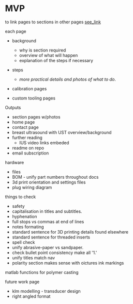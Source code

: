 # MVP

to link pages to sections in other pages
[see_link](custom-tooling-manufacture.md#test1)

each page
- background
  - why is section required
  - overview of what will happen
  - explanation of the steps if necessary
- steps
  - *more practical details and photos of what to do*.

- calibration pages
- custom tooling pages

Outputs
- section pages w/photos
- home page
- contact page
- breast ultrasound with UST overview/background 
- further reading
  - IUS video links embeded
- readme on repo
- email subscription


hardware
- files
- BOM - unify part numbers throughout docs
- 3d print orientation and settings files
- plug wiring diagram

things to check
- safety
- capitalisation in titles and subtitles.
- hyphenation
- full stops vs commas at end of lines
- notes formating
- standard sentence for 3D printing  details found elsewhere
- standard sentence for threaded inserts
- spell check
- unify abrasive-paper vs sandpaper.
- check bullet point consistency make all '1.'
- unify titles match nav
- polarity section makes sense with oictures ink markings

matlab functions for polymer casting

future work page
- klm modelling - transducer design
- right angled format